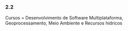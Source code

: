 ### 2.2

Cursos = Desenvolvimento de Software Multiplataforma, Geoprocessamento, Meio Ambiente e Recursos hidricos
